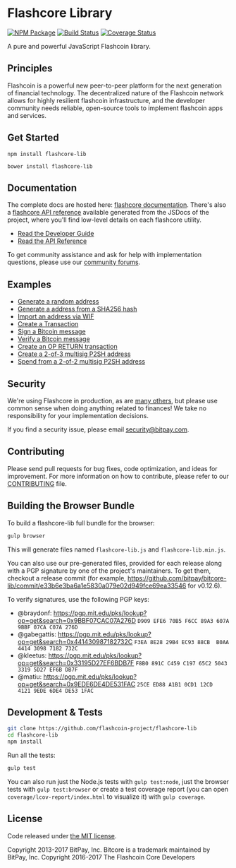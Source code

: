 Flashcore Library
=======

[![NPM Package](https://img.shields.io/npm/v/flashcore-lib.svg?style=flat-square)](https://www.npmjs.org/package/flashcore-lib)
[![Build Status](https://img.shields.io/travis/flash-coin/flashcore-lib.svg?branch=master&style=flat-square)](https://travis-ci.org/flash-coin/flashcore-lib)
[![Coverage Status](https://img.shields.io/coveralls/flash-coin/flashcore-lib.svg?style=flat-square)](https://coveralls.io/r/flash-coin/flashcore-lib)

A pure and powerful JavaScript Flashcoin library.

## Principles

Flashcoin is a powerful new peer-to-peer platform for the next generation of financial technology. The decentralized nature of the Flashcoin network allows for highly resilient flashcoin infrastructure, and the developer community needs reliable, open-source tools to implement flashcoin apps and services.

## Get Started

```
npm install flashcore-lib
```

```
bower install flashcore-lib
```

## Documentation

The complete docs are hosted here: [flashcore documentation](http://flashcore.io/guide/). There's also a [flashcore API reference](http://flashcore.io/api/) available generated from the JSDocs of the project, where you'll find low-level details on each flashcore utility.

- [Read the Developer Guide](http://flashcore.io/guide/)
- [Read the API Reference](http://flashcore.io/api/)

To get community assistance and ask for help with implementation questions, please use our [community forums](https://forum.flashcore.io/).

## Examples

* [Generate a random address](https://github.com/flash-coin/flashcore-lib/blob/master/docs/examples.md#generate-a-random-address)
* [Generate a address from a SHA256 hash](https://github.com/flash-coin/flashcore-lib/blob/master/docs/examples.md#generate-a-address-from-a-sha256-hash)
* [Import an address via WIF](https://github.com/flash-coin/flashcore-lib/blob/master/docs/examples.md#import-an-address-via-wif)
* [Create a Transaction](https://github.com/flash-coin/flashcore-lib/blob/master/docs/examples.md#create-a-transaction)
* [Sign a Bitcoin message](https://github.com/flash-coin/flashcore-lib/blob/master/docs/examples.md#sign-a-bitcoin-message)
* [Verify a Bitcoin message](https://github.com/flash-coin/flashcore-lib/blob/master/docs/examples.md#verify-a-bitcoin-message)
* [Create an OP RETURN transaction](https://github.com/flash-coin/flashcore-lib/blob/master/docs/examples.md#create-an-op-return-transaction)
* [Create a 2-of-3 multisig P2SH address](https://github.com/flash-coin/flashcore-lib/blob/master/docs/examples.md#create-a-2-of-3-multisig-p2sh-address)
* [Spend from a 2-of-2 multisig P2SH address](https://github.com/flash-coin/flashcore-lib/blob/master/docs/examples.md#spend-from-a-2-of-2-multisig-p2sh-address)


## Security

We're using Flashcore in production, as are [many others](http://flashcore.io#projects), but please use common sense when doing anything related to finances! We take no responsibility for your implementation decisions.

If you find a security issue, please email security@bitpay.com.

## Contributing

Please send pull requests for bug fixes, code optimization, and ideas for improvement. For more information on how to contribute, please refer to our [CONTRIBUTING](https://github.com/flashcoin-project/flashcore-lib/blob/master/CONTRIBUTING.md) file.

## Building the Browser Bundle

To build a flashcore-lib full bundle for the browser:

```sh
gulp browser
```

This will generate files named `flashcore-lib.js` and `flashcore-lib.min.js`.

You can also use our pre-generated files, provided for each release along with a PGP signature by one of the project's maintainers. To get them, checkout a release commit (for example, https://github.com/bitpay/bitcore-lib/commit/e33b6e3ba6a1e5830a079e02d949fce69ea33546 for v0.12.6).

To verify signatures, use the following PGP keys:
- @braydonf: https://pgp.mit.edu/pks/lookup?op=get&search=0x9BBF07CAC07A276D `D909 EFE6 70B5 F6CC 89A3 607A 9BBF 07CA C07A 276D`
- @gabegattis: https://pgp.mit.edu/pks/lookup?op=get&search=0x441430987182732C `F3EA 8E28 29B4 EC93 88CB  B0AA 4414 3098 7182 732C`
- @kleetus: https://pgp.mit.edu/pks/lookup?op=get&search=0x33195D27EF6BDB7F `F8B0 891C C459 C197 65C2 5043 3319 5D27 EF6B DB7F`
- @matiu: https://pgp.mit.edu/pks/lookup?op=get&search=0x9EDE6DE4DE531FAC `25CE ED88 A1B1 0CD1 12CD  4121 9EDE 6DE4 DE53 1FAC`


## Development & Tests

```sh
git clone https://github.com/flashcoin-project/flashcore-lib
cd flashcore-lib
npm install
```

Run all the tests:

```sh
gulp test
```

You can also run just the Node.js tests with `gulp test:node`, just the browser tests with `gulp test:browser`
or create a test coverage report (you can open `coverage/lcov-report/index.html` to visualize it) with `gulp coverage`.

## License

Code released under [the MIT license](https://github.com/flashcoin-project/flashcore-lib/blob/master/LICENSE).

Copyright 2013-2017 BitPay, Inc. Bitcore is a trademark maintained by BitPay, Inc.
Copyright 2016-2017 The Flashcoin Core Developers
